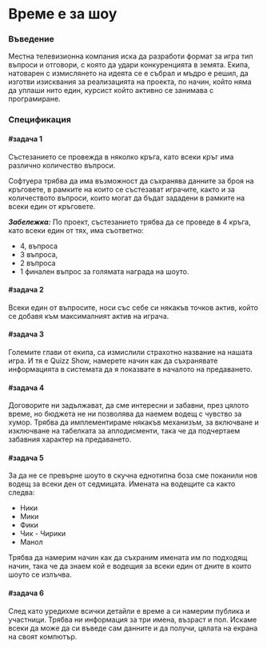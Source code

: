 # Време е за шоу

### Въведение

Местна телевизионна компания иска да разработи формат за игра тип въпроси и отговори, с която да удари конкуренцията в земята. Екипа, натоварен с измислянето на идеята се е събрал и мъдро е решил, да изготви изисквания за реализацията на проекта, по начин, който няма да уплаши нито един, курсист който активно се занимава с програмиране. 

### Спецификация

#### **#задача 1** 
Състезанието се провежда в няколко кръга, като всеки кръг има различно количество въпроси.

Софтуера трябва да има възможност да съхранява данните за броя на кръговете, в рамките на които се състезават играчите, както и за количеството въпроси, които могат да бъдат зададени в рамките на всеки един от кръговете. 

***Забележка:*** По проект, състезанието трябва да се проведе в 4 кръга, като
всеки един от тях, има съответно: 
 - 4, въпроса
 - 3 въпроса, 
 - 2 въпроса 
 - 1 финален въпрос за голямата награда на шоуто.

#### **#задача 2** 
Всеки един от въпросите, носи със себе си някакъв точков актив, който се добавя към максималният актив на играча.

#### **#задача 3** 
Големите глави от екипа, са измислили страхотно название на нашата игра. И тя е Quizz Show, намерете начин как да съхранявате информацията в системата  да я показвате в началото на предаването.

#### **#задача 4** 
Договорите ни задължават, да сме интересни и забавни, през цялото време, но бюджета не ни позволява да наемем водещ с чувство за хумор. Трябва да имплементираме някакъв механизъм, за включване и изключване на табелката за аплодисменти, така че да подчертаем забавния характер на предаването. 

#### **#задача 5** 
За да не се превърне шоуто в скучна еднотипна боза сме поканили нов водещ за всеки ден от седмицата. Имената на водещите са както следва:
- Ники
- Мики
- Фики
- Чик - Чирики
- Манол

Трябва да намерим начин как да съхраним имената им по подходящ начин, така че да знаем кой е водещия за всеки един от дните в които шоуто се излъчва.

#### **#задача 6** 
След като уредихме всички детайли е време а си намерим публика и участници. Трябва ни информация за три имена, възраст и пол. Искаме всеки да може да си въведе сам данните и да получи, цялата на екрана на своят компютър. 
